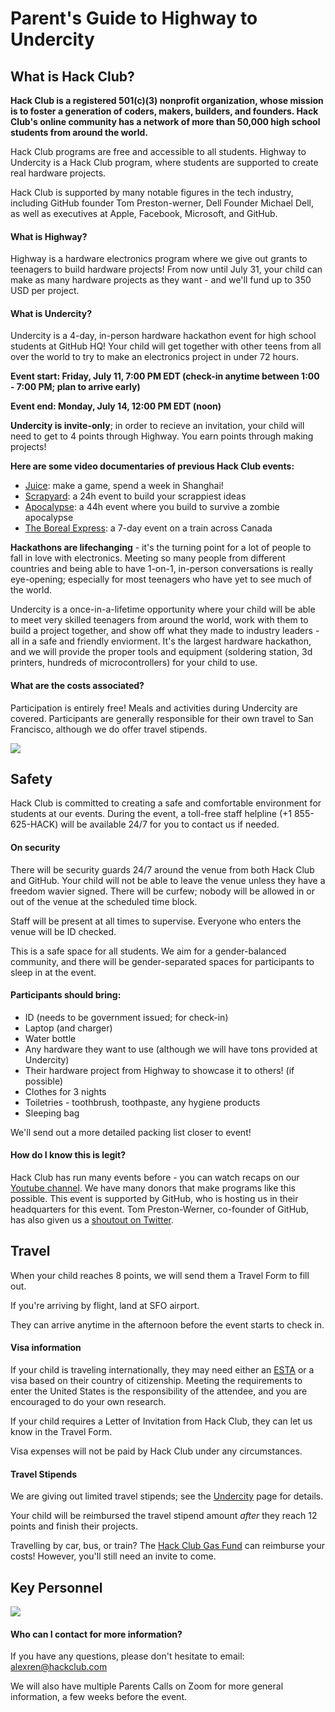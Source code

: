 # Parent's Guide to Highway to Undercity

## What is Hack Club?

**Hack Club is a registered 501(c)(3) nonprofit organization, whose mission is to foster a generation of coders, makers, builders, and founders. Hack Club's online community has a network of more than 50,000 high school students from around the world.**

Hack Club programs are free and accessible to all students. Highway to Undercity is a Hack Club program, where students are supported to create real hardware projects.

Hack Club is supported by many notable figures in the tech industry, including GitHub founder Tom Preston-werner, Dell Founder Michael Dell, as well as executives at Apple, Facebook, Microsoft, and GitHub.

#### What is Highway?

Highway is a hardware electronics program where we give out grants to teenagers to build hardware projects! From now until July 31, your child can make as many hardware projects as they want - and we'll fund up to 350 USD per project.

#### What is Undercity?

Undercity is a 4-day, in-person hardware hackathon event for high school students at GitHub HQ! Your child will get together with other teens from all over the world to try to make an electronics project in under 72 hours.

**Event start: Friday, July 11, 7:00 PM EDT (check-in anytime between 1:00 - 7:00 PM; plan to arrive early)**

**Event end: Monday, July 14, 12:00 PM EDT (noon)**

**Undercity is invite-only**; in order to recieve an invitation, your child will need to get to 4 points through Highway. You earn points through making projects!

**Here are some video documentaries of previous Hack Club events:**

- [Juice](https://www.youtube.com/watch?v=fuTlToZ1SX8): make a game, spend a week in Shanghai!
- [Scrapyard](https://www.youtube.com/watch?v=8iM1W8kXrQA&t=1s): a 24h event to build your scrappiest ideas
- [Apocalypse](https://www.youtube.com/watch?v=QvCoISXfcE8): a 44h event where you build to survive a zombie apocalypse
- [The Boreal Express](https://www.youtube.com/watch?v=hiG3fYq3xUU): a 7-day event on a train across Canada

**Hackathons are lifechanging** - it's the turning point for a lot of people to fall in love with electronics. Meeting so many people from different countries and being able to have 1-on-1, in-person conversations is really eye-opening; especially for most teenagers who have yet to see much of the world. 

Undercity is a once-in-a-lifetime opportunity where your child will be able to meet very skilled teenagers from around the world, work with them to build a project together, and show off what they made to industry leaders - all in a safe and friendly enviorment. It's the largest hardware hackathon, and we will provide the proper tools and equipment (soldering station, 3d printers, hundreds of microcontrollers) for your child to use.

#### What are the costs associated?

Participation is entirely free! Meals and activities during Undercity are covered. Participants are generally responsible for their own travel to San Francisco, although we do offer travel stipends.

<img src="/hackathons.png" style="width: full" class=""></img>

## Safety

Hack Club is committed to creating a safe and comfortable environment for students at our events. During the event, a toll-free staff helpline (+1 855-625-HACK) will be available 24/7 for you to contact us if needed.

#### On security

There will be security guards 24/7 around the venue from both Hack Club and GitHub. Your child will not be able to leave the venue unless they have a freedom wavier signed. There will be curfew; nobody will be allowed in or out of the venue at the scheduled time block.

Staff will be present at all times to supervise. Everyone who enters the venue will be ID checked.

This is a safe space for all students. We aim for a gender-balanced community, and there will be gender-separated spaces for participants to sleep in at the event.

#### Participants should bring:

- ID (needs to be government issued; for check-in)
- Laptop (and charger)
- Water bottle
- Any hardware they want to use (although we will have tons provided at Undercity)
- Their hardware project from Highway to showcase it to others! (if possible)
- Clothes for 3 nights
- Toiletries - toothbrush, toothpaste, any hygiene products
- Sleeping bag 

We'll send out a more detailed packing list closer to event!

#### How do I know this is legit?

Hack Club has run many events before - you can watch recaps on our [Youtube channel](https://www.youtube.com/@HackClubHQ). We have many donors that make programs like this possible. This event is supported by GitHub, who is hosting us in their headquarters for this event. Tom Preston-Werner, co-founder of GitHub, has also given us a [shoutout on Twitter](https://x.com/mojombo/status/1927596252507619426).

## Travel

When your child reaches 8 points, we will send them a Travel Form to fill out. 

If you're arriving by flight, land at SFO airport.

They can arrive anytime in the afternoon before the event starts to check in. 

#### Visa information

If your child is traveling internationally, they may need either an [ESTA](https://www.cbp.gov/travel/international-visitors/esta) or a visa based on their country of citizenship. Meeting the requirements to enter the United States is the responsibility of the attendee, and you are encouraged to do your own research.

If your child requires a Letter of Invitation from Hack Club, they can let us know in the Travel Form.

Visa expenses will not be paid by Hack Club under any circumstances.

#### Travel Stipends

We are giving out limited travel stipends; see the [Undercity](undercity) page for details.

Your child will be reimbursed the travel stipend amount *after* they reach 12 points and finish their projects.

Travelling by car, bus, or train? The [Hack Club Gas Fund](https://gas.hackclub.com/) can reimburse your costs! However, you'll still need an invite to come.

## Key Personnel

<img src="/keypeople.png" style="width: full" class=""></img>

#### Who can I contact for more information?

If you have any questions, please don't hesitate to email: alexren@hackclub.com

We will also have multiple Parents Calls on Zoom for more general information, a few weeks before the event.

